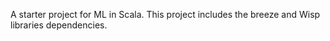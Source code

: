 A starter project for ML in Scala. This project includes the breeze and Wisp libraries dependencies.
